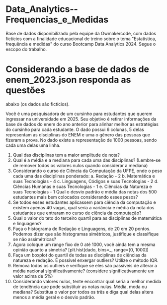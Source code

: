 # Data_Analytics--Frequencias_e_Medidas

Base de dados disponibilizado pela equipe da Owmakercode, com dados fictícios com a finalidade educacional de treino sobre o tema "Estatística, frequência e medidas" do curso Bootcamp Data Analytics 2024. 
Segue o escopo do trabalho. 

# Considerando a base de dados de enem_2023.json responda as questões
abaixo (os dados são fictícios).

Você é uma pesquisadora de um cursinho para estudantes que querem
ingressar na universidade em 2025. Seu objetivo é retirar informações da
base de dados do enem do ano anterior para alinhar melhor as estratégias do
cursinho para cada estudante.
O dado possui 6 colunas, 5 delas representam as disciplinas do ENEM e uma o
gênero das pessoas que fizeram a prova. No dado existe a representação de
1000 pessoas, sendo cada uma delas uma linha.
  1. Qual das disciplinas tem a maior amplitude de nota?
  2. Qual é a média e a mediana para cada uma das disciplinas? (Lembre-se
de remover todos os valores nulos quando considerar a mediana)
  3. Considerando o curso de Ciência da Computação da UFPE, onde o peso
cada uma das disciplinas ponderado:
  a. Redação - 2
  b. Matemática e suas Tecnologias - 4
  c. Linguagens, Códigos e suas Tecnologias - 2
  d. Ciências Humanas e suas Tecnologias - 1
  e. Ciências da Natureza e suas Tecnologias - 1
Qual o desvio padrão e média das notas dos 500 estudantes mais bem
colocados considerando esses pesos?
  4. Se todos esses estudantes aplicassem para ciência da computação e
existem apenas 40 vagas, qual seria a variância e média da nota dos
estudantes que entraram no curso de ciência da computação?
  5. Qual o valor do teto do terceiro quartil para as disciplinas de
matemática e linguagens?
  6. Faça o histograma de Redação e Linguagens, de 20 em 20 pontos.
Podemos dizer que são histogramas simétricos, justifique e classifique
se não assimétricas?
  7. Agora coloque um range fixo de 0 até 1000, você ainda tem a mesma
opinião quanto a simetria? [plt.hist(dado, bins=_, range=[0, 1000])
  8. Faça um boxplot do quartil de todas as disciplinas de ciências da
natureza e redação. É possível enxergar outliers? Utilize o método IQR.
  9. Remova todos os outliers e verifique se eles são passíveis de alterar a
média nacional significativamente? (considere significativamente um
valor acima de 5%)
  10. Considerando valores nulos, tente encontrar qual seria a melhor medida
de tendência que pode substituir as notas nulas. Média, moda ou
mediana? Substitua o valor por todos os três e diga qual delas altera
menos a média geral e o desvio padrão.
